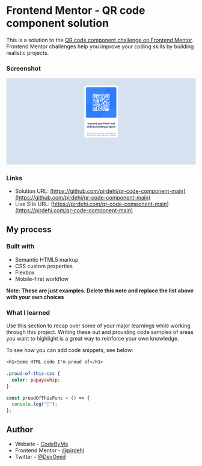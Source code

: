 # Frontend Mentor - QR code component solution

This is a solution to the [QR code component challenge on Frontend Mentor](https://www.frontendmentor.io/challenges/qr-code-component-iux_sIO_H). Frontend Mentor challenges help you improve your coding skills by building realistic projects.

### Screenshot

![](./screenshot.png)

### Links

- Solution URL: [https://github.com/pirdehi/qr-code-component-main](https://github.com/pirdehi/qr-code-component-main)
- Live Site URL: [https://pirdehi.com/qr-code-component-main](https://pirdehi.com/qr-code-component-main)

## My process

### Built with

- Semantic HTML5 markup
- CSS custom properties
- Flexbox
- Mobile-first workflow

**Note: These are just examples. Delete this note and replace the list above with your own choices**

### What I learned

Use this section to recap over some of your major learnings while working through this project. Writing these out and providing code samples of areas you want to highlight is a great way to reinforce your own knowledge.

To see how you can add code snippets, see below:

```html
<h1>Some HTML code I'm proud of</h1>
```

```css
.proud-of-this-css {
  color: papayawhip;
}
```

```js
const proudOfThisFunc = () => {
  console.log("🎉");
};
```

## Author

- Website - [CodeByMe](https://www.codebyeme.com)
- Frontend Mentor - [@pirdehi](https://www.frontendmentor.io/profile/pirdehi)
- Twitter - [@DevOmid](https://www.twitter.com/DevOmid)
